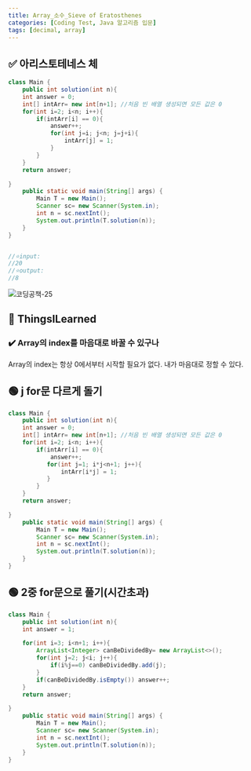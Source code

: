 ```yaml
---
title: Array_소수_Sieve of Eratosthenes
categories: [Coding Test, Java 알고리즘 입문]
tags: [decimal, array]
---
```


## ✅ 아리스토테네스 체

```java
class Main {
    public int solution(int n){
    int answer = 0;
    int[] intArr= new int[n+1]; //처음 빈 배열 생성되면 모든 값은 0
    for(int i=2; i<n; i++){
        if(intArr[i] == 0){
            answer++;
            for(int j=i; j<n; j=j+i){
                intArr[j] = 1;
            }
        }
    }
    return answer;

}
    public static void main(String[] args) {
        Main T = new Main();
        Scanner sc= new Scanner(System.in);
        int n = sc.nextInt();
        System.out.println(T.solution(n));
    }
}


//⭐️input:
//20
//⭐️output:
//8
```

![코딩공책-25](https://github.com/soheeparklee/sc_project_carrotMkt_improved/assets/97790983/f2176cc8-95f6-4214-96ca-ed1c58e6c194)

## 🔵 ThingsILearned

### ✔️ Array의 index를 마음대로 바꿀 수 있구나

Array의 index는 항상 0에서부터 시작할 필요가 없다. 내가 마음대로 정할 수 있다.

## 🟢 j for문 다르게 돌기

```java
class Main {
    public int solution(int n){
    int answer = 0;
    int[] intArr= new int[n+1]; //처음 빈 배열 생성되면 모든 값은 0
    for(int i=2; i<n; i++){
        if(intArr[i] == 0){
            answer++;
           for(int j=1; i*j<n+1; j++){
               intArr[i*j] = 1;
           }
        }
    }
    return answer;

}
    public static void main(String[] args) {
        Main T = new Main();
        Scanner sc= new Scanner(System.in);
        int n = sc.nextInt();
        System.out.println(T.solution(n));
    }
}


```

## 🟢 2중 for문으로 풀기(시간초과)

```java
class Main {
    public int solution(int n){
    int answer = 1;

    for(int i=3; i<n+1; i++){
        ArrayList<Integer> canBeDividedBy= new ArrayList<>();
        for(int j=2; j<i; j++){
            if(i%j==0) canBeDividedBy.add(j);
        }
        if(canBeDividedBy.isEmpty()) answer++;
    }
    return answer;

}
    public static void main(String[] args) {
        Main T = new Main();
        Scanner sc= new Scanner(System.in);
        int n = sc.nextInt();
        System.out.println(T.solution(n));
    }
}


```
